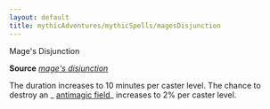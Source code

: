 ```yaml
---
layout: default
title: mythicAdventures/mythicSpells/magesDisjunction
---
```

Mage's Disjunction

**Source** [_mage's disjunction_](spells/mageSDisjunction#_mage-s-disjunction)

The duration increases to 10 minutes per caster level. The chance to destroy an _ [antimagic field](spells/antimagicField#_antimagic-field)_ increases to 2% per caster level.

